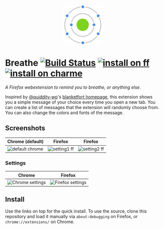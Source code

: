 <p align="center">
  <img src="https://github.com/prtksxna/breathe/raw/master/icons/128.png">
</p>

# Breathe [![Build Status](https://travis-ci.org/prtksxna/breathe.svg?branch=master)](https://travis-ci.org/prtksxna/breathe) [![install on ff](https://img.shields.io/badge/install%20on-firefox-blue.svg)](https://addons.mozilla.org/en-US/firefox/addon/breathe_newtab/) [![install on charme](https://img.shields.io/badge/install%20on-chrome-yellow.svg)](https://chrome.google.com/webstore/detail/breathe/lnepdnkpeilknjfjhibhcbmpmmdpmffa)

_A Firefox webextension to remind you to breathe, or anything else._

Inspired by [@quiddity-wp](https://github.com/quiddity-wp)'s [blanketfort homepage](http://www.blanketfort.com/exit.html), this extension shows you a simple message of your choice every time you open a new tab. You can create a list of messages that the extension will randomly choose from. You can also change the colors and fonts of the message.

## Screenshots

|Chrome (default) | Firefox | Firefox |
|--|--|--|
|![default chrome](https://cloud.githubusercontent.com/assets/9491/23954656/e5bd3874-09bd-11e7-8ec2-0b8c3a41ee53.png)|![setting1 ff](https://cloud.githubusercontent.com/assets/9491/23954655/e5bc78f8-09bd-11e7-91e3-e6073df52912.png)|![setting2 ff](https://cloud.githubusercontent.com/assets/9491/23954657/e5c948ee-09bd-11e7-9e8a-2c39ceb261ea.png)|


### Settings
|Chrome|Firefox|
|--|--|
|![Chrome settings](https://cloud.githubusercontent.com/assets/9491/23954259/cf023978-09bc-11e7-8532-19653ae08f8e.png)|![Firefox settings](https://cloud.githubusercontent.com/assets/9491/23954276/d9437e7e-09bc-11e7-932b-5faa4fe9845e.png)|

## Install

Use the links on top for the quick install. To use the source, clone this repository and load it manually via `about:debugging` on Firefox, or `chrome://extensions/` on Chrome.
